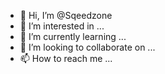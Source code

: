 - 👋 Hi, I’m @Sqeedzone
- 👀 I’m interested in ...
- 🌱 I’m currently learning ...
- 💞️ I’m looking to collaborate on ...
- 📫 How to reach me ...

<!---
Sqeedzone/Sqeedzone is a ✨ special ✨ repository because its `README.md` (this file) appears on your GitHub profile.
You can click the Preview link to take a look at your changes.
--->
